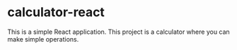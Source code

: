 # calculator-react
This is a simple React application. This project is a calculator where you can make simple operations.
